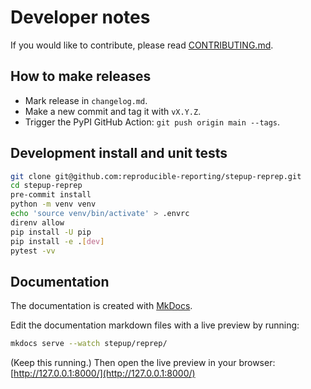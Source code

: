 # Developer notes

If you would like to contribute, please read [CONTRIBUTING.md](https://github.com/reproducible-reporting/.github/blob/main/CONTRIBUTING.md).

## How to make releases

- Mark release in `changelog.md`.
- Make a new commit and tag it with `vX.Y.Z`.
- Trigger the PyPI GitHub Action: `git push origin main --tags`.


## Development install and unit tests

```bash
git clone git@github.com:reproducible-reporting/stepup-reprep.git
cd stepup-reprep
pre-commit install
python -m venv venv
echo 'source venv/bin/activate' > .envrc
direnv allow
pip install -U pip
pip install -e .[dev]
pytest -vv
```

## Documentation

The documentation is created with [MkDocs](https://www.mkdocs.org/).

Edit the documentation markdown files with a live preview by running:

```bash
mkdocs serve --watch stepup/reprep/
```

(Keep this running.)
Then open the live preview in your browser: [http://127.0.0.1:8000/](http://127.0.0.1:8000/)
